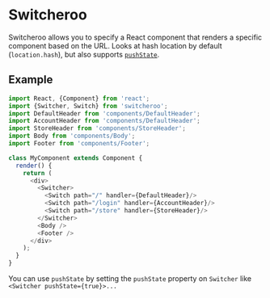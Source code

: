 # Switcheroo

Switcheroo allows you to specify a React component that renders a specific component based on the URL. Looks at hash location by default (`location.hash`), but also supports [`pushState`](https://developer.mozilla.org/en-US/docs/Web/Guide/API/DOM/Manipulating_the_browser_history).

## Example

```js
import React, {Component} from 'react';
import {Switcher, Switch} from 'switcheroo';
import DefaultHeader from 'components/DefaultHeader';
import AccountHeader from 'components/DefaultHeader';
import StoreHeader from 'components/StoreHeader';
import Body from 'components/Body';
import Footer from 'components/Footer';

class MyComponent extends Component {
  render() {
    return (
      <div>
        <Switcher>
          <Switch path="/" handler={DefaultHeader}/>
          <Switch path="/login" handler={AccountHeader}/>
          <Switch path="/store" handler={StoreHeader}/>
        </Switcher>
        <Body />
        <Footer />
      </div>
    );
  }
}
```

You can use `pushState` by setting the `pushState` property on `Switcher` like `<Switcher pushState={true}>...`
